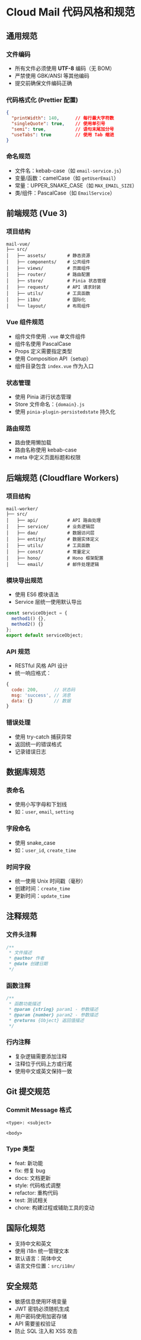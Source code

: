 # Cloud Mail 代码风格和规范

## 通用规范

### 文件编码
- 所有文件必须使用 **UTF-8** 编码（无 BOM）
- 严禁使用 GBK/ANSI 等其他编码
- 提交前确保文件编码正确

### 代码格式化 (Prettier 配置)
```json
{
  "printWidth": 140,      // 每行最大字符数
  "singleQuote": true,    // 使用单引号
  "semi": true,           // 语句末尾加分号
  "useTabs": true         // 使用 Tab 缩进
}
```

### 命名规范
- 文件名：kebab-case（如 `email-service.js`）
- 变量/函数：camelCase（如 `getUserEmail`）
- 常量：UPPER_SNAKE_CASE（如 `MAX_EMAIL_SIZE`）
- 类/组件：PascalCase（如 `EmailService`）

## 前端规范 (Vue 3)

### 项目结构
```
mail-vue/
├── src/
│   ├── assets/        # 静态资源
│   ├── components/    # 公共组件
│   ├── views/         # 页面组件
│   ├── router/        # 路由配置
│   ├── store/         # Pinia 状态管理
│   ├── request/       # API 请求封装
│   ├── utils/         # 工具函数
│   ├── i18n/          # 国际化
│   └── layout/        # 布局组件
```

### Vue 组件规范
- 组件文件使用 `.vue` 单文件组件
- 组件名使用 PascalCase
- Props 定义需要指定类型
- 使用 Composition API（setup）
- 组件目录包含 `index.vue` 作为入口

### 状态管理
- 使用 Pinia 进行状态管理
- Store 文件命名：`{domain}.js`
- 使用 `pinia-plugin-persistedstate` 持久化

### 路由规范
- 路由使用懒加载
- 路由名称使用 kebab-case
- meta 中定义页面标题和权限

## 后端规范 (Cloudflare Workers)

### 项目结构
```
mail-worker/
├── src/
│   ├── api/           # API 路由处理
│   ├── service/       # 业务逻辑层
│   ├── dao/           # 数据访问层
│   ├── entity/        # 数据实体定义
│   ├── utils/         # 工具函数
│   ├── const/         # 常量定义
│   ├── hono/          # Hono 框架配置
│   └── email/         # 邮件处理逻辑
```

### 模块导出规范
- 使用 ES6 模块语法
- Service 层统一使用默认导出
```javascript
const serviceObject = {
  method1() {},
  method2() {}
};
export default serviceObject;
```

### API 规范
- RESTful 风格 API 设计
- 统一响应格式：
```javascript
{
  code: 200,      // 状态码
  msg: 'success', // 消息
  data: {}        // 数据
}
```

### 错误处理
- 使用 try-catch 捕获异常
- 返回统一的错误格式
- 记录错误日志

## 数据库规范

### 表命名
- 使用小写字母和下划线
- 如：`user`, `email`, `setting`

### 字段命名
- 使用 snake_case
- 如：`user_id`, `create_time`

### 时间字段
- 统一使用 Unix 时间戳（毫秒）
- 创建时间：`create_time`
- 更新时间：`update_time`

## 注释规范

### 文件头注释
```javascript
/**
 * 文件描述
 * @author 作者
 * @date 创建日期
 */
```

### 函数注释
```javascript
/**
 * 函数功能描述
 * @param {string} param1 - 参数描述
 * @param {number} param2 - 参数描述
 * @returns {Object} 返回值描述
 */
```

### 行内注释
- 复杂逻辑需要添加注释
- 注释位于代码上方或行尾
- 使用中文或英文保持一致

## Git 提交规范

### Commit Message 格式
```
<type>: <subject>

<body>
```

### Type 类型
- feat: 新功能
- fix: 修复 bug
- docs: 文档更新
- style: 代码格式调整
- refactor: 重构代码
- test: 测试相关
- chore: 构建过程或辅助工具的变动

## 国际化规范
- 支持中文和英文
- 使用 i18n 统一管理文本
- 默认语言：简体中文
- 语言文件位置：`src/i18n/`

## 安全规范
- 敏感信息使用环境变量
- JWT 密钥必须随机生成
- 用户密码使用加密存储
- API 需要鉴权验证
- 防止 SQL 注入和 XSS 攻击